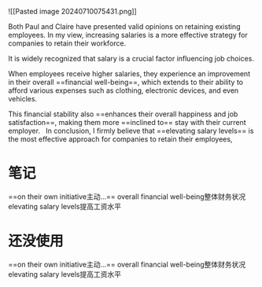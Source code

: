 ![[Pasted image 20240710075431.png]]

Both Paul and Claire have presented valid opinions on retaining existing employees. In my view, increasing salaries is a more effective strategy for companies to retain their workforce.

It is widely recognized that salary is a crucial factor influencing job choices. 

When employees receive higher salaries, they experience an improvement in their overall ==financial well-being==, which extends to their ability to afford various expenses such as clothing, electronic devices, and even vehicles. 

This financial stability also ==enhances their overall happiness and job satisfaction==, making them more ==inclined to== stay with their current employer. 
 
In conclusion, I firmly believe that ==elevating salary levels== is the most effective approach for companies to retain their employees,

# 笔记
==on their own initiative主动...==
overall financial well-being整体财务状况
elevating salary levels提高工资水平

# 还没使用

==on their own initiative主动...==
overall financial well-being整体财务状况
elevating salary levels提高工资水平